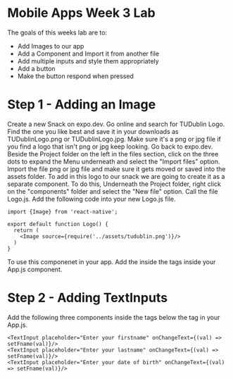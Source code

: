 # Mobile Apps Week 3 Lab
The goals of this weeks lab are to:
  - Add Images to our app
  - Add a Component and Import it from another file
  - Add multiple inputs and style them appropriately
  - Add a button
  - Make the button respond when pressed

# Step 1 - Adding an Image
Create a new Snack on expo.dev. Go online and search for TUDublin Logo. Find the one you like best and save it in your downloads as TUDublinLogo.png or TUDublinLogo.jpg. Make sure it's a png or jpg file if you find a logo that isn't png or jpg keep looking. Go back to expo.dev. Beside the Project folder on the left in the files section, click on the three dots to expand the Menu underneath and select the "Import files" option. Import the file png or jpg file and make sure it gets moved or saved into the assets folder.
To add in this logo to our snack we are going to create it as a separate component. To do this, Underneath the Project folder, right click on the "components" folder and select the "New file" option. Call the file Logo.js. Add the following code into your new Logo.js file.

```
import {Image} from 'react-native';

export default function Logo() {
  return (   
    <Image source={require('../assets/tudublin.png')}/>
  )
}
```
To use this componenet in your app. Add the <Logo/> inside the <View> </View> tags inside your App.js component.

# Step 2 - Adding TextInputs
Add the following three <TextInput> components inside the <View></View> tags below the <Logo/> tag in your App.js.
```
<TextInput placeholder="Enter your firstname" onChangeText={(val) => setFname(val)}/>
<TextInput placeholder="Enter your lastname" onChangeText={(val) => setFname(val)}/>
<TextInput placeholder="Enter your date of birth" onChangeText={(val) => setFname(val)}/>

```


